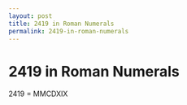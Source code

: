 ```yaml
---
layout: post
title: 2419 in Roman Numerals
permalink: 2419-in-roman-numerals
---
```


# 2419 in Roman Numerals

2419 = MMCDXIX
